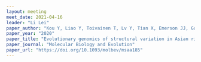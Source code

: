 ```yaml
---
layout: meeting
meet_date: 2021-04-16
leader: "Li Lei"
paper_author: "Kou Y, Liao Y, Toivainen T, Lv Y, Tian X, Emerson JJ, Gaut BS, Zhou Y"
paper_year: "2020"
paper_title: "Evolutionary genomics of structural variation in Asian rice (<i>Oryza sativa</i>) domestication"
paper_journal: "Molecular Biology and Evolution"
paper_url: "https://doi.org/10.1093/molbev/msaa185"
---
```

